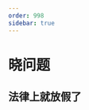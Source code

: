 ```yaml
---
order: 998
sidebar: true
---
```


# 晓问题

## 法律上就放假了

<br/>
<br/>
<br/>
<ContributorsList relative="README.md" />
<br/>
<br/>
<br/>
<Vssue :title="$title" />